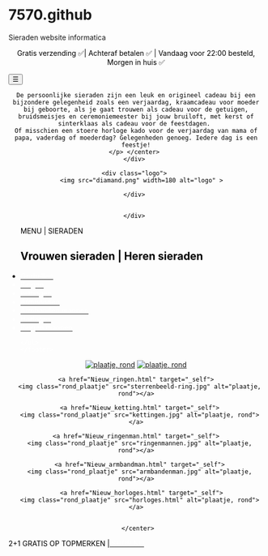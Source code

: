 # 7570.github
Sieraden website informatica
<!DOCTYPE html>
<html lang="en">
<head>
<title>test</title>
<link rel="stylesheet" href="mystyle.css">

<meta name="viewport" content="width=device-width, initial-scale=1">

</head>
<body>


 <center> <p><font color="#000000"> Gratis verzending &#x2705| Achteraf betalen &#x2705 | Vandaag voor 22:00 besteld, Morgen in huis &#x2705 </p></center> 
 
 
 <div class="w3-sidebar w3-bar-block w3-card w3-animate-left" style="display:none" id="mySidebar">
  <button class="w3-bar-item w3-button w3-large"
  onclick="w3_close()">Close &times;</button>
  <br>
  <H1> VROUWEN </H1> 
  <a href="Nieuw_oorbel.html" class="w3-bar-item w3-button">Oorbellen</a>
 </br> 
  <a href="Nieuw_ketting.html" class="w3-bar-item w3-button">Kettingen</a>
  <br> 
  <a href="Nieuw_armband.html" class="w3-bar-item w3-button">Armbanden</a>
<br> 
  <a href="Nieuw_ringen.html" class="w3-bar-item w3-button">Ringen</a>
  
  <h1> MANNEN  </H1> 
   <a href="nieuw_armbandman.html" class="w3-bar-item w3-button">Armbanden</a>
<br> 
  <a href="Nieuw_ringenman.html" class="w3-bar-item w3-button">Ringen</a>
  <br> 
  <a href="Nieuw_horloges.html" class="w3-bar-item w3-button">Horloges</a>
  </br> 
</div>
  
<div id="main">

<div class="w3-teal">
  <button id="openNav" class="w3-button w3-teal w3-xlarge" onclick="w3_open()">&#9776;</button>
  <div class="w3-container">
 
  </div>
</div>
<script>
function w3_open() {
  document.getElementById("main").style.marginLeft = "25%";
  document.getElementById("mySidebar").style.width = "25%";
  document.getElementById("mySidebar").style.display = "block";
  document.getElementById("openNav").style.display = 'none';
}
function w3_close() {
  document.getElementById("main").style.marginLeft = "0%";
  document.getElementById("mySidebar").style.display = "none";
  document.getElementById("openNav").style.display = "inline-block";
}
</script>

<div class="titelbalk"> 
	<div class="inleiding"> 
<p class="w3-large">
<center> 
<p style="font-family:'Courier New'"> 

    De persoonlijke sieraden zijn een leuk en origineel cadeau bij een bijzondere gelegenheid zoals een verjaardag, kraamcadeau voor moeder bij geboorte, als je gaat trouwen als cadeau voor de getuigen, bruidsmeisjes en ceremoniemeester bij jouw bruiloft, met kerst of sinterklaas als cadeau voor de feestdagen. 
	Of misschien een stoere horloge kado voor de verjaardag van mama of papa, vaderdag of moederdag? Gelegenheden genoeg. Iedere dag is een feestje!
	</p> </center> 
	</div> 
	
	<div class="logo"> 
		<img src="diamand.png" width=180 alt="logo" > 
	
	</div> 
	
		
	</div> 
</div> 

<!-- <header> 

<p><img src="diamand.png"  alt="logo" style="width:190px;height:190px;margin-right:20px;" >
<img src="spreuk.html" border="10px" align="right" >

</header> -->
 	  

<section>
  <nav>
    <ul>
	<footer>
  <p> MENU  |<font color="#ffffff"> </font> SIERADEN  </p>
<h2> Vrouwen sieraden  |    Heren sieraden </h2>
 <li><a href="nieuw_oorbel.html"><font color="#ffffff">Oorbellen</a></li> 
      <li><a href="Nieuw_ringen.html"><font color="#ffffff">Ringen</a></li>
      <li><a href="Nieuw_ketting.html"><font color="#ffffff">kettingen</a></li>
	  <li><a href="Nieuw_armband.html"><font color="#ffffff">Armbanden</a></li>
	  <li><a href="Nieuw_armbandman.html"><font color="#ffffff">Armbanden mannen </a></li>
	  <li><a href="Nieuw_horloges.html"><font color="#ffffff">Horloges</a></li>
	  <li><a href="Nieuw_ringenman.html"><font color="#ffffff">Ringen mannen</a> </li> 
	 
	 
    </ul>
	</footer>

  </nav>
  
  <article><font color="#000000">
    <center> 
	<a href="nieuw_oorbel.html" target="_self">
	  <img class="rond_plaatje" src="fotooorbel.jpg" alt="plaatje, rond"></a>
	  
   <a href="Nieuw_armband.html" target="_self">
	  <img class="rond_plaatje" src="armband.jpg" alt="plaatje, rond"></a>
	  
    <a href="Nieuw_ringen.html" target="_self">
	  <img class="rond_plaatje" src="sterrenbeeld-ring.jpg" alt="plaatje, rond"></a>
	    
	  <a href="Nieuw_ketting.html" target="_self">
	  <img class="rond_plaatje" src="kettingen.jpg" alt="plaatje, rond"></a>
	  	
    <a href="Nieuw_ringenman.html" target="_self">
	  <img class="rond_plaatje" src="ringenmannen.jpg" alt="plaatje, rond"></a>
	    
	  <a href="Nieuw_armbandman.html" target="_self">
	  <img class="rond_plaatje" src="armbandenman.jpg" alt="plaatje, rond"></a>
	  
	   <a href="Nieuw_horloges.html" target="_self">
	  <img class="rond_plaatje" src="horloges.html" alt="plaatje, rond"></a>
	  
	   
	  </center> 
</div> 
  </article>
</section>


<footer>
  <p>2+1 GRATIS OP TOPMERKEN |<a href="Nieuw_shop.html" target="_self"><font color="#ffffff"> SHOP NU</a></p>
</footer>
<head><style> 

.rond_plaatje {
  width: 148px;
  height: 148px;
  border-radius: 50%;
  /*float: right;*/
  margin-left: 25px;
  padding: 0;
  shape-outside: circle();
  shape-margin: 10px;
}
.venster { 
float: right; 
} 

</style>

</body>
</html>
